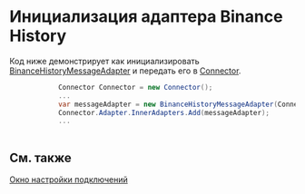 # Инициализация адаптера Binance History

Код ниже демонстрирует как инициализировать [BinanceHistoryMessageAdapter](xref:StockSharp.BinanceHistory.BinanceHistoryMessageAdapter) и передать его в [Connector](xref:StockSharp.Algo.Connector).

```cs
            Connector Connector = new Connector();				
            ...				
            var messageAdapter = new BinanceHistoryMessageAdapter(Connector.TransactionIdGenerator);
            Connector.Adapter.InnerAdapters.Add(messageAdapter);
            ...	
							
```

## См. также

[Окно настройки подключений](API_UI_ConnectorWindow.md)
